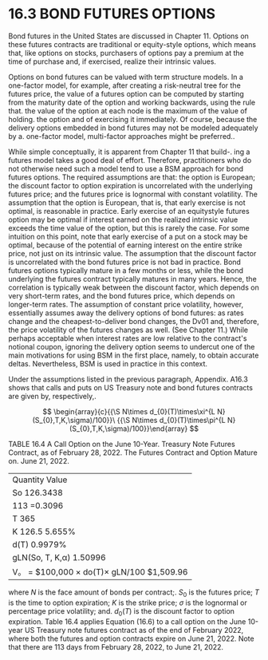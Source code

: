 # 16.3 BOND FUTURES OPTIONS  

Bond futures in the United States are discussed in Chapter 11. Options on these futures contracts are traditional or equity-style options, which means that, like options on stocks, purchasers of options pay a premium at the time of purchase and, if exercised, realize their intrinsic values.  

Options on bond futures can be valued with term structure models. In a one-factor model, for example, after creating a risk-neutral tree for the futures price, the value of a futures option can be computed by starting from the maturity date of the option and working backwards, using the rule that. the value of the option at each node is the maximum of the value of holding. the option and of exercising it immediately. Of course, because the delivery options embedded in bond futures may not be modeled adequately by a. one-factor model, multi-factor approaches might be preferred..  

While simple conceptually, it is apparent from Chapter 11 that build-. ing a futures model takes a good deal of effort. Therefore, practitioners who do not otherwise need such a model tend to use a BSM approach for bond futures options. The required assumptions are that: the option is European; the discount factor to option expiration is uncorrelated with the underlying futures price; and the futures price is lognormal with constant volatility. The assumption that the option is European, that is, that early exercise is not optimal, is reasonable in practice. Early exercise of an equitystyle futures option may be optimal if interest earned on the realized intrinsic value exceeds the time value of the option, but this is rarely the case. For some intuition on this point, note that early exercise of a put on a stock may be optimal, because of the potential of earning interest on the entire strike price, not just on its intrinsic value. The assumption that the discount factor is uncorrelated with the bond futures price is not bad in practice. Bond futures options typically mature in a few months or less, while the bond underlying the futures contract typically matures in many years. Hence, the correlation is typically weak between the discount factor, which depends on very short-term rates, and the bond futures price, which depends on longer-term rates. The assumption of constant price volatility, however, essentially assumes away the delivery options of bond futures: as rates change and the cheapest-to-deliver bond changes, the Dv01 and, therefore, the price volatility of the futures changes as well. (See Chapter 11.) While perhaps acceptable when interest rates are low relative to the contract's notional coupon, ignoring the delivery option seems to undercut one of the main motivations for using BSM in the first place, namely, to obtain accurate deltas. Nevertheless, BSM is used in practice in this context.  

Under the assumptions listed in the previous paragraph, Appendix. A16.3 shows that calls and puts on US Treasury note and bond futures contracts are given by, respectively,.  

$$
\begin{array}{c}{{\S N\times d_{0}(T)\times\xi^{L N}(S_{0},T,K,\sigma)/100}}\ {{\S N\times d_{0}(T)\times\pi^{L N}(S_{0},T,K,\sigma)/100}}\end{array}
$$  

TABLE 16.4 A Call Option on the June 10-Year. Treasury Note Futures Contract, as of February 28, 2022. The Futures Contract and Option Mature on. June 21, 2022.   


<html><body><table><tr><td>Quantity Value</td></tr><tr><td>So 126.3438</td></tr><tr><td>113 =0.3096</td></tr><tr><td>T 365</td></tr><tr><td>K 126.5 5.655%</td></tr><tr><td>d(T) 0.9979%</td></tr><tr><td>gLN(So, T, K,α) 1.50996</td></tr><tr><td>V。 = $100,000 × do(T)× gLN/100 $1,509.96</td></tr></table></body></html>  

where $N$ is the face amount of bonds per contract;. $S_{0}$ is the futures price; $T$ is the time to option expiration; $K$ is the strike price; $\sigma$ is the lognormal or percentage price volatility; and. $d_{0}(T)$ is the discount factor to option expiration. Table 16.4 applies Equation (16.6) to a call option on the June 10-year US Treasury note futures contract as of the end of February 2022, where both the futures and option contracts expire on June 21, 2022. Note that there are 113 days from February 28, 2022, to June 21, 2022.  
